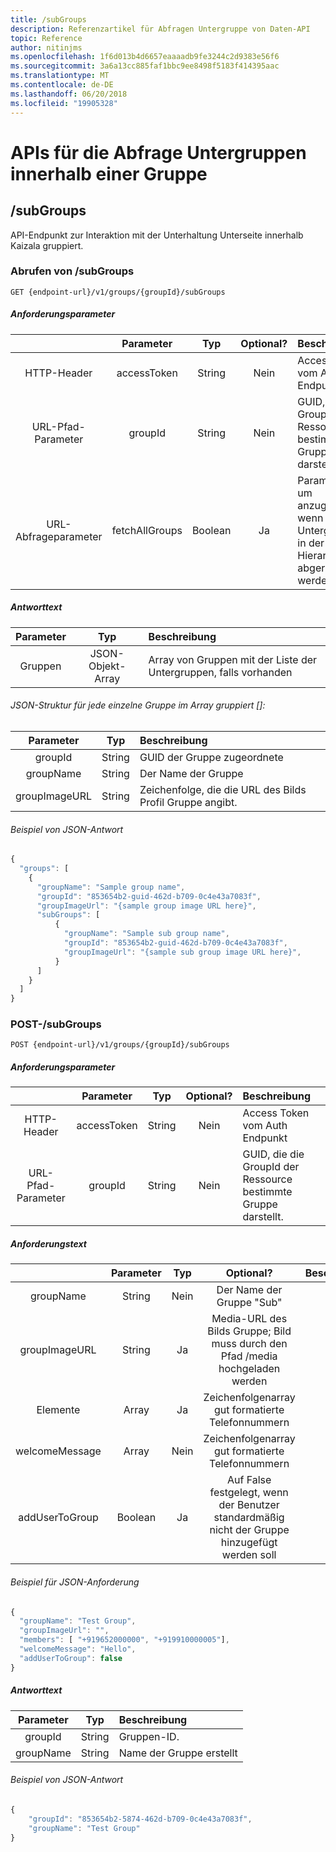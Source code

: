 ```yaml
---
title: /subGroups
description: Referenzartikel für Abfragen Untergruppe von Daten-API
topic: Reference
author: nitinjms
ms.openlocfilehash: 1f6d013b4d6657eaaaadb9fe3244c2d9383e56f6
ms.sourcegitcommit: 3a6a13cc885faf1bbc9ee8498f5183f414395aac
ms.translationtype: MT
ms.contentlocale: de-DE
ms.lasthandoff: 06/20/2018
ms.locfileid: "19905328"
---
```

# <a name="apis-to-query-subgroups-within-a-group"></a>APIs für die Abfrage Untergruppen innerhalb einer Gruppe
## <a name="subgroups"></a>/subGroups
API-Endpunkt zur Interaktion mit der Unterhaltung Unterseite innerhalb Kaizala gruppiert.

### <a name="get-subgroups"></a>Abrufen von /subGroups

    GET {endpoint-url}/v1/groups/{groupId}/subGroups

##### <a name="request-parameters"></a>Anforderungsparameter

|  | Parameter | Typ | Optional? | Beschreibung |
| :---: | :---: | :---: | :---: | :--- |
| HTTP-Header | accessToken | String | Nein | Access Token vom Auth Endpunkt |
| URL-Pfad-Parameter | groupId | String | Nein | GUID, die die GroupId der Ressource bestimmte Gruppe darstellt. |
| URL-Abfrageparameter | fetchAllGroups | Boolean | Ja | Parameter, um anzugeben, wenn alle Untergruppen in der Hierarchie abgerufen werden soll. |

##### <a name="response-body"></a>Antworttext

| Parameter | Typ | Beschreibung |
| :---: | :---: | :--- |
| Gruppen | JSON-Objekt-Array | Array von Gruppen mit der Liste der Untergruppen, falls vorhanden |

######  <a name="json-structure-for-each-individual-group-in-the-array-groups"></a>JSON-Struktur für jede einzelne Gruppe im Array gruppiert []:

| Parameter | Typ | Beschreibung |
| :---: | :---: | :--- |
| groupId | String | GUID der Gruppe zugeordnete |
| groupName | String | Der Name der Gruppe |
| groupImageURL | String | Zeichenfolge, die die URL des Bilds Profil Gruppe angibt. |

###### <a name="sample-json-response"></a>Beispiel von JSON-Antwort

```javascript
{
  "groups": [
    {
      "groupName": "Sample group name",
      "groupId": "853654b2-guid-462d-b709-0c4e43a7083f",
      "groupImageUrl": "{sample group image URL here}",
      "subGroups": [
          {
            "groupName": "Sample sub group name",
            "groupId": "853654b2-guid-462d-b709-0c4e43a7083f",
            "groupImageUrl": "{sample sub group image URL here}",
          }
      ]
    }
  ]
}
```

### <a name="post-subgroups"></a>POST-/subGroups

    POST {endpoint-url}/v1/groups/{groupId}/subGroups

##### <a name="request-parameters"></a>Anforderungsparameter

|  | Parameter | Typ | Optional? | Beschreibung |
| :---: | :---: | :---: | :---: | :--- |
| HTTP-Header | accessToken | String | Nein | Access Token vom Auth Endpunkt |
| URL-Pfad-Parameter | groupId | String | Nein | GUID, die die GroupId der Ressource bestimmte Gruppe darstellt. |

##### <a name="request-body"></a>Anforderungstext

|  | Parameter | Typ | Optional? | Beschreibung |
| :---: | :---: | :---: | :---: | :--- |
| groupName | String | Nein | Der Name der Gruppe "Sub" |
| groupImageURL | String | Ja | Media-URL des Bilds Gruppe; Bild muss durch den Pfad /media hochgeladen werden |
| Elemente | Array | Ja | Zeichenfolgenarray gut formatierte Telefonnummern |
| welcomeMessage | Array | Nein | Zeichenfolgenarray gut formatierte Telefonnummern  |
| addUserToGroup | Boolean | Ja | Auf False festgelegt, wenn der Benutzer standardmäßig nicht der Gruppe hinzugefügt werden soll  |


###### <a name="sample-json-request"></a>Beispiel für JSON-Anforderung

```javascript
{
  "groupName": "Test Group",
  "groupImageUrl": "",
  "members": [ "+919652000000", "+919910000005"],
  "welcomeMessage": "Hello",
  "addUserToGroup": false
}
```

##### <a name="response-body"></a>Antworttext

| Parameter | Typ | Beschreibung |
| :---: | :---: | :--- |
| groupId | String | Gruppen-ID. |
| groupName | String | Name der Gruppe erstellt |


###### <a name="sample-json-response"></a>Beispiel von JSON-Antwort

```javascript
{
    "groupId": "853654b2-5874-462d-b709-0c4e43a7083f",
    "groupName": "Test Group"
}
```
